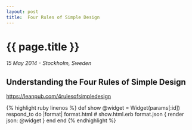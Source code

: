 ```yaml
---
layout: post
title:  Four Rules of Simple Design
---
```


# {{ page.title }}

*15 May 2014 - Stockholm, Sweden*

## Understanding the Four Rules of Simple Design

<https://leanpub.com/4rulesofsimpledesign>


{% highlight ruby linenos %}
def show
  @widget = Widget(params[:id])
  respond_to do |format|
    format.html # show.html.erb
    format.json { render json: @widget }
  end
end
{% endhighlight %}
